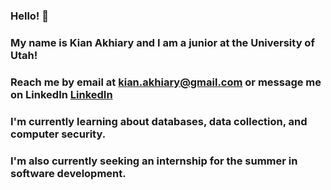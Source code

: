 ### Hello! 👋
### My name is Kian Akhiary and I am a junior at the University of Utah!
### Reach me by email at kian.akhiary@gmail.com or message me on LinkedIn [LinkedIn](https://www.linkedin.com/in/kian-akhiary-0aa367257/)
### I'm currently learning about databases, data collection, and computer security.
### I'm also currently seeking an internship for the summer in software development.
<!--
**kian29/kian29** is a ✨ _special_ ✨ repository because its `README.md` (this file) appears on your GitHub profile.

Here are some ideas to get you started:

- 🔭 I’m currently working on ...
- 🌱 I’m currently learning ...
- 👯 I’m looking to collaborate on ...
- 🤔 I’m looking for help with ...
- 💬 Ask me about ...
- 📫 How to reach me: ...
- 😄 Pronouns: ...
- ⚡ Fun fact: ...
-->
